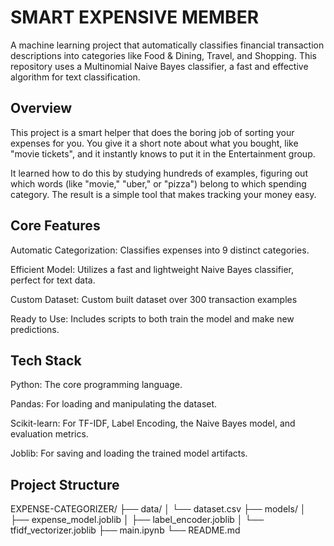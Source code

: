 # SMART EXPENSIVE MEMBER
A machine learning project that automatically classifies financial transaction descriptions into categories like Food & Dining, Travel, and Shopping. This repository uses a Multinomial Naive Bayes classifier, a fast and effective algorithm for text classification.

## Overview
This project is a smart helper that does the boring job of sorting your expenses for you. You give it a short note about what you bought, like "movie tickets", and it instantly knows to put it in the Entertainment group.

It learned how to do this by studying hundreds of examples, figuring out which words (like "movie," "uber," or "pizza") belong to which spending category. The result is a simple tool that makes tracking your money easy.
## Core Features
Automatic Categorization: Classifies expenses into 9 distinct categories.

Efficient Model: Utilizes a fast and lightweight Naive Bayes classifier, perfect for text data.

Custom Dataset: Custom built dataset over 300 transaction examples

Ready to Use: Includes scripts to both train the model and make new predictions.

## Tech Stack
Python: The core programming language.

Pandas: For loading and manipulating the dataset.

Scikit-learn: For TF-IDF, Label Encoding, the Naive Bayes model, and evaluation metrics.

Joblib: For saving and loading the trained model artifacts.

## Project Structure
EXPENSE-CATEGORIZER/
├── data/
│   └── dataset.csv
├── models/
│   ├── expense_model.joblib
│   ├── label_encoder.joblib
│   └── tfidf_vectorizer.joblib
├── main.ipynb
└── README.md          
